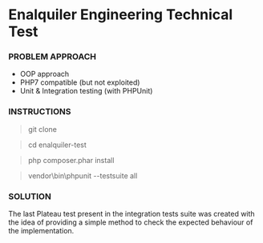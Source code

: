 # Enalquiler Engineering Technical Test

### PROBLEM APPROACH 

- OOP approach
- PHP7 compatible (but not exploited)
- Unit & Integration testing (with PHPUnit)

### INSTRUCTIONS

> git clone

> cd enalquiler-test

> php composer.phar install
 
> vendor\bin\phpunit --testsuite all

### SOLUTION

The last Plateau test present in the integration tests suite was created 
with the idea of providing a simple method to check the expected behaviour
of the implementation.